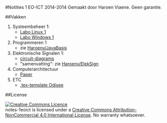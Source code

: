 #Notities 1 EO-ICT 2014-2014
Gemaakt door Haroen Viaene. Geen garantie.

##Vakken
1. Systeembeheer 1:
	* [Labo Linux 1](Labo%20Linux%201/notities)
	* [Labo Windows 1](Labo%20Windows)
2. Programmeren 1
	* zie [Haroenv/JavaBasis](http://github.com/haroenv/JavaBasis)
3. Elektronische Signalen 1:
	* [circuit-diagrams](Elektronische%20Signalen%201/schema's)
	* "samenvatting": zie [Haroenv/ElekSign](http://github.com/haroenv/eleksign)
4. Computerarchitectuur
	*  [Paper](Computerarchitectuur)
5. ETC
	* [.tex-template Odisee](ETC/template)

##License

<a rel="license" href="http://creativecommons.org/licenses/by-nc/4.0/"><img alt="Creative Commons Licence" style="border-width:0" src="https://i.creativecommons.org/l/by-nc/4.0/88x31.png" /></a><br /><span xmlns:dct="http://purl.org/dc/terms/" href="http://purl.org/dc/dcmitype/Text" property="dct:title" rel="dct:type">notes-1eoict</span> is licensed under a <a rel="license" href="http://creativecommons.org/licenses/by-nc/4.0/">Creative Commons Attribution-NonCommercial 4.0 International License</a>. No warranty whatsoever.
